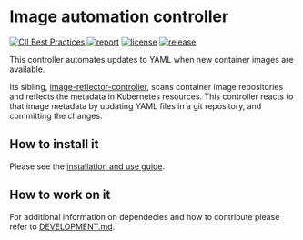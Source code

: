 # Image automation controller

[![CII Best Practices](https://bestpractices.coreinfrastructure.org/projects/4789/badge)](https://bestpractices.coreinfrastructure.org/projects/4789)
[![report](https://goreportcard.com/badge/github.com/fluxcd/image-automation-controller)](https://goreportcard.com/report/github.com/fluxcd/image-automation-controller)
[![license](https://img.shields.io/github/license/fluxcd/image-automation-controller.svg)](https://github.com/fluxcd/image-automation-controller/blob/main/LICENSE)
[![release](https://img.shields.io/github/release/fluxcd/image-automation-controller/all.svg)](https://github.com/fluxcd/image-automation-controller/releases)

This controller automates updates to YAML when new container images
are available.

Its sibling,
[image-reflector-controller](https://github.com/fluxcd/image-reflector-controller),
scans container image repositories and reflects the metadata in
Kubernetes resources. This controller reacts to that image metadata by
updating YAML files in a git repository, and committing the changes.

## How to install it

Please see the [installation and use
guide](https://fluxcd.io/flux/guides/image-update/).

## How to work on it

For additional information on dependecies and how to contribute
please refer to [DEVELOPMENT.md](DEVELOPMENT.md).
